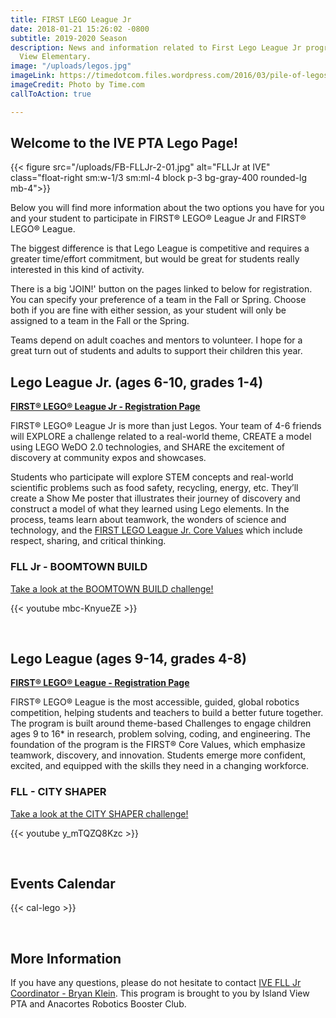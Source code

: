 ```yaml
---
title: FIRST LEGO League Jr
date: 2018-01-21 15:26:02 -0800
subtitle: 2019-2020 Season
description: News and information related to First Lego League Jr program at Island
  View Elementary.
image: "/uploads/legos.jpg"
imageLink: https://timedotcom.files.wordpress.com/2016/03/pile-of-legos-toys-kids-blocks.jpg
imageCredit: Photo by Time.com
callToAction: true

---
```

## Welcome to the IVE PTA Lego Page!

{{< figure src="/uploads/FB-FLLJr-2-01.jpg" alt="FLLJr at IVE"  class="float-right sm:w-1/3 sm:ml-4 block p-3 bg-gray-400 rounded-lg mb-4">}}

Below you will find more information about the two options you have for you and your student to participate in FIRST® LEGO® League Jr and FIRST® LEGO® League.

The biggest difference is that Lego League is competitive and requires a greater time/effort commitment, but would be great for students really interested in this kind of activity. 

There is a big 'JOIN!' button on the pages linked to below for registration.  You can specify your preference of a team in the Fall or Spring. Choose both if you are fine with either session, as your student will only be assigned to a team in the Fall or the Spring.

Teams depend on adult coaches and mentors to volunteer.  I hope for a great turn out of students and adults to support their children this year.

## Lego League Jr. (ages 6-10, grades 1-4)

**[FIRST® LEGO® League Jr - Registration Page](http://anacortesrobotics.org/programs/flljr/)**

FIRST® LEGO® League Jr is more than just Legos. Your team of 4-6 friends will EXPLORE a challenge related to a real-world theme, CREATE a model using LEGO WeDO 2.0 technologies, and SHARE the excitement of discovery at community expos and showcases.

Students who participate will explore STEM concepts and real-world scientific problems such as food safety, recycling, energy, etc. They’ll create a Show Me poster that illustrates their journey of discovery and construct a model of what they learned using Lego elements. In the process, teams learn about teamwork, the wonders of science and technology, and the [FIRST LEGO League Jr. Core Values](http://www.firstlegoleague.org/about-fll) which include respect, sharing, and critical thinking.

### FLL Jr - BOOMTOWN BUILD

[Take a look at the BOOMTOWN BUILD challenge!](https://www.firstinspires.org/robotics/flljr)

{{< youtube mbc-KnyueZE >}}

<br>

## Lego League (ages 9-14, grades 4-8)

**[FIRST® LEGO® League - Registration Page](http://anacortesrobotics.org/programs/fll/)**

FIRST® LEGO® League is the most accessible, guided, global robotics competition, helping students and teachers to build a better future together. The program is built around theme-based Challenges to engage children ages 9 to 16* in research, problem solving, coding, and engineering. The foundation of the program is the FIRST® Core Values, which emphasize teamwork, discovery, and innovation. Students emerge more confident, excited, and equipped with the skills they need in a changing workforce.

### FLL - CITY SHAPER

[Take a look at the CITY SHAPER challenge!](https://www.firstinspires.org/robotics/fll)

{{< youtube y_mTQZQ8Kzc >}}

<br>

## Events Calendar

{{< cal-lego >}}

<br>

## More Information

If you have any questions, please do not hesitate to contact [IVE FLL Jr Coordinator - Bryan Klein](mailto:lego@islandviewpta.org).
This program is brought to you by Island View PTA and Anacortes Robotics Booster Club.
